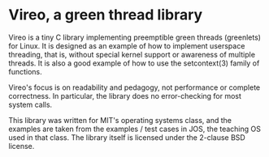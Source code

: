 Vireo, a green thread library
=============================

Vireo is a tiny C library implementing preemptible green threads
(greenlets) for Linux. It is designed as an example of how to implement
userspace threading, that is, without special kernel support or
awareness of multiple threads. It is also a good example of how to use
the setcontext(3) family of functions.

Vireo's focus is on readability and pedagogy, not performance or
complete correctness. In particular, the library does no error-checking
for most system calls.

This library was written for MIT's operating systems class, and the
examples are taken from the examples / test cases in JOS, the teaching
OS used in that class. The library itself is licensed under the 2-clause
BSD license.
